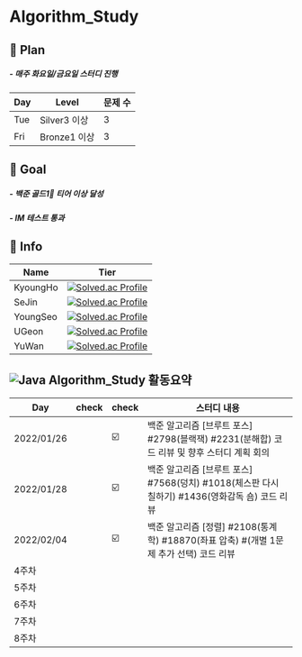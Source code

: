# Algorithm_Study
## 💫 Plan
#####    - 매주 화요일/금요일 스터디 진행
| Day | Level | 문제 수 |
| -- | -- | -- |
| Tue | Silver3 이상| 3 |
| Fri | Bronze1 이상| 3 |

## 💫 Goal
#####    - 백준 골드1🥇 티어 이상 달성 
#####    - IM 테스트 통과

## 💫 Info
| Name | Tier |
| -- | -- |
|KyoungHo| [![Solved.ac Profile](http://mazassumnida.wtf/api/mini/generate_badge?boj=rudgh46)](https://solved.ac/rudgh46)|
|SeJin| [![Solved.ac Profile](http://mazassumnida.wtf/api/mini/generate_badge?boj=kimsezin)](https://solved.ac/kimsezin)|
|YoungSeo| [![Solved.ac Profile](http://mazassumnida.wtf/api/mini/generate_badge?boj=dudtjakdl)](https://solved.ac/dudtjakdl)|
|UGeon| [![Solved.ac Profile](http://mazassumnida.wtf/api/mini/generate_badge?boj=dnrjs8185)](https://solved.ac/dnrjs8185)|
|YuWan| [![Solved.ac Profile](http://mazassumnida.wtf/api/mini/generate_badge?boj=kmhj)](https://solved.ac/kmhj)|

## ![Java](https://img.shields.io/badge/Java-007396.svg?&style=for-the-badge&logo=Java&logoColor=white) Algorithm_Study 활동요약
| Day | check | check |스터디 내용 |
| ------ | -- | -- |----------- |
| 2022/01/26 |  | ☑️ | 백준 알고리즘 [브루트 포스] #2798(블랙잭) #2231(분해합) 코드 리뷰 및 향후 스터디 계획 회의 |
| 2022/01/28 |  | ☑️ | 백준 알고리즘 [브루트 포스] #7568(덩치) #1018(체스판 다시 칠하기) #1436(영화감독 숌) 코드 리뷰 |
| 2022/02/04 |  | ☑️ | 백준 알고리즘 [정렬] #2108(통계학) #18870(좌표 압축) #(개별 1문제 추가 선택) 코드 리뷰 |
| 4주차 |  |  |  |
| 5주차 |  |  |  |
| 6주차 |  |  |  |
| 7주차 |  |  |  |
| 8주차 |  |  |  |


